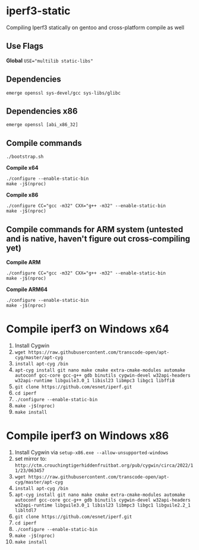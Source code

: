# iperf3-static
Compiling Iperf3 statically on gentoo and cross-platform compile as well

## Use Flags
**Global**
`USE="multilib static-libs"`

## Dependencies
`emerge openssl sys-devel/gcc sys-libs/glibc`

## Dependencies x86
`emerge openssl [abi_x86_32]`

## Compile commands
`./bootstrap.sh`

**Compile x64**
```
./configure --enable-static-bin
make -j$(nproc)
```
**Compile x86**
```
./configure CC="gcc -m32" CXX="g++ -m32" --enable-static-bin
make -j$(nproc)
```
## Compile commands for ARM system (untested and is native, haven't figure out cross-compiling yet)

**Compile ARM**
```
./configure CC="gcc -m32" CXX="g++ -m32" --enable-static-bin
make -j$(nproc)
```

**Compile ARM64**
```
./configure --enable-static-bin
make -j$(nproc)
```

# Compile iperf3 on Windows x64
1. Install Cygwin
2. `wget https://raw.githubusercontent.com/transcode-open/apt-cyg/master/apt-cyg`
3. `install apt-cyg /bin`
4. `apt-cyg install git nano make cmake extra-cmake-modules automake autoconf gcc-core gcc-g++ gdb binutils cygwin-devel w32api-headers w32api-runtime libguile3.0_1 libisl23 libmpc3 libgc1 libffi8`
5. `git clone https://github.com/esnet/iperf.git`
6. `cd iperf`
7. `./configure --enable-static-bin`
8. `make -j$(nproc)`
9. `make install`

# Compile iperf3 on Windows x86
1. Install Cygwin via `setup-x86.exe --allow-unsupported-windows`
2. set mirror to: `http://ctm.crouchingtigerhiddenfruitbat.org/pub/cygwin/circa/2022/11/23/063457`
3. `wget https://raw.githubusercontent.com/transcode-open/apt-cyg/master/apt-cyg`
4. `install apt-cyg /bin`
5. `apt-cyg install git nano make cmake extra-cmake-modules automake autoconf gcc-core gcc-g++ gdb binutils cygwin-devel w32api-headers w32api-runtime libguile3.0_1 libisl23 libmpc3 libgc1 libguile2.2_1 libltdl7`
6. `git clone https://github.com/esnet/iperf.git`
7. `cd iperf`
8. `./configure --enable-static-bin`
9. `make -j$(nproc)`
10. `make install`
